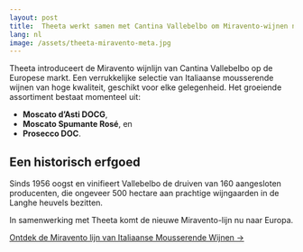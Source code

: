 ```yaml
---
layout: post
title:  Theeta werkt samen met Cantina Vallebelbo om Miravento-wijnen naar de EU te brengen
lang: nl
image: /assets/theeta-miravento-meta.jpg
---
```


Theeta introduceert de Miravento wijnlijn van Cantina Vallebelbo op de Europese markt. Een verrukkelijke selectie van Italiaanse mousserende wijnen van hoge kwaliteit, geschikt voor elke gelegenheid. Het groeiende assortiment bestaat momenteel uit:
- **Moscato d’Asti DOCG**, 
- **Moscato Spumante Rosé**, en 
- **Prosecco DOC**.

## Een historisch erfgoed

Sinds 1956 oogst en vinifieert Vallebelbo de druiven van 160 aangesloten producenten, die ongeveer 500 hectare aan prachtige wijngaarden in de Langhe heuvels bezitten.

In samenwerking met Theeta komt de nieuwe Miravento-lijn nu naar Europa.

[Ontdek de Miravento lijn van Italiaanse Mousserende Wijnen →](/{{page.lang}}/miravento)